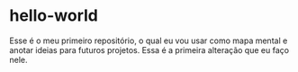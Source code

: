 # hello-world
Esse é o meu primeiro repositório, o qual eu vou usar como mapa mental e anotar ideias para futuros projetos.
Essa é a primeira alteração que eu faço nele.
